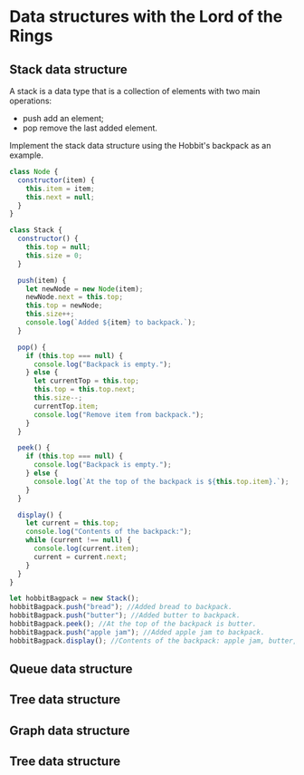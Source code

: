 # Data structures with the Lord of the Rings
## Stack data structure

A stack is a data type that is a collection of elements with two main operations:
- push add an element;
- pop remove the last added element.

Implement the stack data structure using the Hobbit's backpack as an example. 

```js
class Node {
  constructor(item) {
    this.item = item;
    this.next = null;
  }
}

class Stack {
  constructor() {
    this.top = null;
    this.size = 0;
  }

  push(item) {
    let newNode = new Node(item);
    newNode.next = this.top;
    this.top = newNode;
    this.size++;
    console.log(`Added ${item} to backpack.`);
  }

  pop() {
    if (this.top === null) {
      console.log("Backpack is empty.");
    } else {
      let currentTop = this.top;
      this.top = this.top.next;
      this.size--;
      currentTop.item;
      console.log("Remove item from backpack.");
    }
  }

  peek() {
    if (this.top === null) {
      console.log("Backpack is empty.");
    } else {
      console.log(`At the top of the backpack is ${this.top.item}.`);
    }
  }

  display() {
    let current = this.top;
    console.log("Contents of the backpack:");
    while (current !== null) {
      console.log(current.item);
      current = current.next;
    }
  }
}

let hobbitBagpack = new Stack();
hobbitBagpack.push("bread"); //Added bread to backpack.
hobbitBagpack.push("butter"); //Added butter to backpack.
hobbitBagpack.peek(); //At the top of the backpack is butter.
hobbitBagpack.push("apple jam"); //Added apple jam to backpack.
hobbitBagpack.display(); //Contents of the backpack: apple jam, butter, bread
```
## Queue data structure
## Tree data structure
## Graph data structure
## Tree data structure

